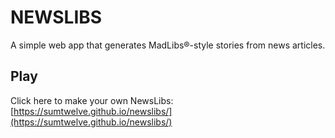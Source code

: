 # NEWSLIBS
A simple web app that generates MadLibs®-style stories from news articles.

## Play
Click here to make your own NewsLibs: [https://sumtwelve.github.io/newslibs/](https://sumtwelve.github.io/newslibs/)
